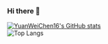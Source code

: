 ### Hi there 👋

<!--
**YuanWeiChen16/YuanWeiChen16** is a ✨ _special_ ✨ repository because its `README.md` (this file) appears on your GitHub profile.

Here are some ideas to get you started:

- 🔭 I’m currently working on ...
- 🌱 I’m currently learning ...
- 👯 I’m looking to collaborate on ...
- 🤔 I’m looking for help with ...
- 💬 Ask me about ...
- 📫 How to reach me: ...
- 😄 Pronouns: ...
- ⚡ Fun fact: ...
-->
[![YuanWeiChen16's GitHub stats](https://github-readme-stats.vercel.app/api?username=YuanWeiChen16\&rank_icon=github)](https://github.com/YuanWeiChen16/github-readme-stats)  
![Top Langs](https://github-readme-stats.vercel.app/api/top-langs/?username=YuanWeiChen16)  
